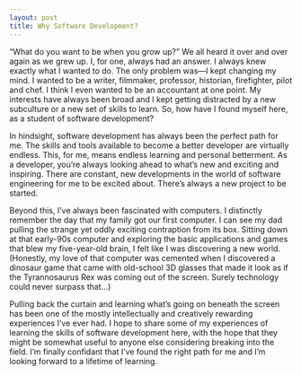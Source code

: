 ```yaml
---
layout: post
title: Why Software Development?
---
```


“What do you want to be when you grow up?”
We all heard it over and over again as we grew up. I, for one, always had an answer. I always knew exactly what I wanted to do. The only problem was—I kept changing my mind. I wanted to be a writer, filmmaker, professor, historian, firefighter, pilot and chef. I think I even wanted to be an accountant at one point. My interests have always been broad and I kept getting distracted by a new subculture or a new set of skills to learn. So, how have I found myself here, as a student of software development?

In hindsight, software development has always been the perfect path for me. The skills and tools available to become a better developer are virtually endless. This, for me, means endless learning and personal betterment. As a developer, you’re always looking ahead to what’s new and exciting and inspiring. There are constant, new developments in the world of software engineering for me to be excited about. There’s always a new project to be started.

Beyond this, I’ve always been fascinated with computers. I distinctly remember the day that my family got our first computer. I can see my dad pulling the strange yet oddly exciting contraption from its box. Sitting down at that early-90s computer and exploring the basic applications and games that blew my five-year-old brain, I felt like I was discovering a new world. (Honestly, my love of that computer was cemented when I discovered a dinosaur game that came with old-school 3D glasses that made it look as if the Tyrannosaurus Rex was coming out of the screen. Surely technology could never surpass that…)

Pulling back the curtain and learning what’s going on beneath the screen has been one of the mostly intellectually and creatively rewarding experiences I’ve ever had.   I hope to share some of my experiences of learning the skills of software development here, with the hope that they might be somewhat useful to anyone else considering breaking into the field. I’m finally confidant that I’ve found the right path for me and I’m looking forward to a lifetime of learning.